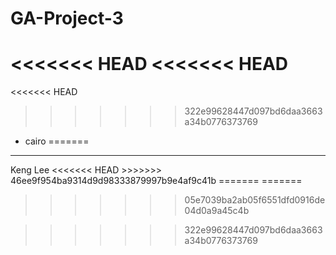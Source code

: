 # GA-Project-3
<<<<<<< HEAD
<<<<<<< HEAD
=======

<<<<<<< HEAD
>>>>>>> 322e99628447d097bd6daa3663a34b0776373769
- cairo
=======

<hr>
Keng Lee
<<<<<<< HEAD
>>>>>>> 46ee9f954ba9314d9d98333879997b9e4af9c41b
=======
=======

>>>>>>> 05e7039ba2ab05f6551dfd0916de04d0a9a45c4b

>>>>>>> 322e99628447d097bd6daa3663a34b0776373769
